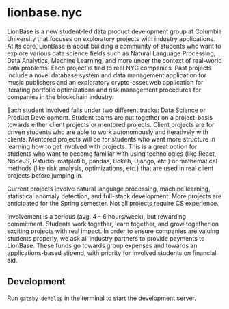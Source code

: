 # lionbase.nyc

LionBase is a new student-led data product development group at Columbia University that focuses on exploratory projects with industry applications. At its core, LionBase is about building a community of students who want to explore various data science fields such as Natural Language Processing, Data Analytics, Machine Learning, and more under the context of real-world data problems. Each project is tied to real NYC companies. Past projects include a novel database system and data management application for music publishers and an exploratory crypto-asset web application for iterating portfolio optimizations and risk management procedures for companies in the blockchain industry. 

Each student involved falls under two different tracks: Data Science or Product Development. Student teams are put together on a project-basis towards either client projects or mentored projects. Client projects are for driven students who are able to work autonomously and iteratively with clients. Mentored projects will be for students who want more structure in learning how to get involved with projects. This is a great option for students who want to become familiar with using technologies (like React, NodeJS, Rstudio, matplotlib, pandas, Bokeh, Django, etc.) or mathematical methods (like risk analysis, optimizations, etc.) that are used in real client projects before jumping in.

Current projects involve natural language processing, machine learning, statistical anomaly detection, and full-stack development. More projects are anticipated for the Spring semester. Not all projects require CS experience.

Involvement is a serious (avg. 4 - 6 hours/week), but rewarding commitment. Students work together, learn together, and grow together on exciting projects with real impact. In order to ensure companies are valuing students properly, we ask all industry partners to provide payments to LionBase. These funds go towards group expenses and towards an applications-based stipend, with priority for involved students on financial aid.


## Development

Run `gatsby develop` in the terminal to start the development server.

